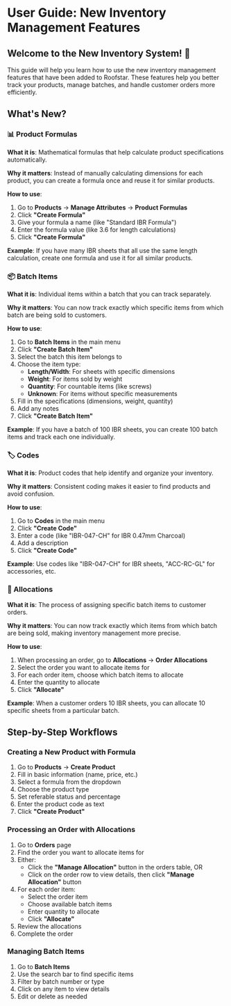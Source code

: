 # User Guide: New Inventory Management Features

## Welcome to the New Inventory System! 🎉

This guide will help you learn how to use the new inventory management features that have been added to Roofstar. These features help you better track your products, manage batches, and handle customer orders more efficiently.

## What's New?

### 📊 Product Formulas
**What it is**: Mathematical formulas that help calculate product specifications automatically.

**Why it matters**: Instead of manually calculating dimensions for each product, you can create a formula once and reuse it for similar products.

**How to use**:
1. Go to **Products** → **Manage Attributes** → **Product Formulas**
2. Click **"Create Formula"**
3. Give your formula a name (like "Standard IBR Formula")
4. Enter the formula value (like 3.6 for length calculations)
5. Click **"Create Formula"**

**Example**: If you have many IBR sheets that all use the same length calculation, create one formula and use it for all similar products.

### 📦 Batch Items
**What it is**: Individual items within a batch that you can track separately.

**Why it matters**: You can now track exactly which specific items from which batch are being sold to customers.

**How to use**:
1. Go to **Batch Items** in the main menu
2. Click **"Create Batch Item"**
3. Select the batch this item belongs to
4. Choose the item type:
   - **Length/Width**: For sheets with specific dimensions
   - **Weight**: For items sold by weight
   - **Quantity**: For countable items (like screws)
   - **Unknown**: For items without specific measurements
5. Fill in the specifications (dimensions, weight, quantity)
6. Add any notes
7. Click **"Create Batch Item"**

**Example**: If you have a batch of 100 IBR sheets, you can create 100 batch items and track each one individually.

### 🏷️ Codes
**What it is**: Product codes that help identify and organize your inventory.

**Why it matters**: Consistent coding makes it easier to find products and avoid confusion.

**How to use**:
1. Go to **Codes** in the main menu
2. Click **"Create Code"**
3. Enter a code (like "IBR-047-CH" for IBR 0.47mm Charcoal)
4. Add a description
5. Click **"Create Code"**

**Example**: Use codes like "IBR-047-CH" for IBR sheets, "ACC-RC-GL" for accessories, etc.

### 🔗 Allocations
**What it is**: The process of assigning specific batch items to customer orders.

**Why it matters**: You can now track exactly which items from which batch are being sold, making inventory management more precise.

**How to use**:
1. When processing an order, go to **Allocations** → **Order Allocations**
2. Select the order you want to allocate items for
3. For each order item, choose which batch items to allocate
4. Enter the quantity to allocate
5. Click **"Allocate"**

**Example**: When a customer orders 10 IBR sheets, you can allocate 10 specific sheets from a particular batch.



## Step-by-Step Workflows

### Creating a New Product with Formula
1. Go to **Products** → **Create Product**
2. Fill in basic information (name, price, etc.)
3. Select a formula from the dropdown
4. Choose the product type
5. Set referable status and percentage
6. Enter the product code as text
7. Click **"Create Product"**

### Processing an Order with Allocations
1. Go to **Orders** page
2. Find the order you want to allocate items for
3. Either:
   - Click the **"Manage Allocation"** button in the orders table, OR
   - Click on the order row to view details, then click **"Manage Allocation"** button
4. For each order item:
   - Select the order item
   - Choose available batch items
   - Enter quantity to allocate
   - Click **"Allocate"**
5. Review the allocations
6. Complete the order

### Managing Batch Items
1. Go to **Batch Items**
2. Use the search bar to find specific items
3. Filter by batch number or type
4. Click on any item to view details
5. Edit or delete as needed


